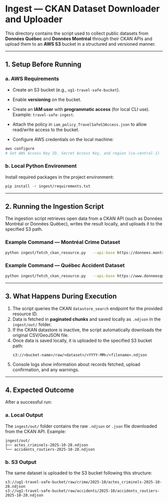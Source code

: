 # Ingest — CKAN Dataset Downloader and Uploader

This directory contains the script used to collect public datasets from **Données Québec** and **Données Montréal** through their CKAN APIs and upload them to an **AWS S3** bucket in a structured and versioned manner.

---

## 1. Setup Before Running

### a. AWS Requirements
- Create an S3 bucket (e.g., `ug1-travel-safe-bucket`).
- Enable **versioning** on the bucket.
- Create an **IAM user** with **programmatic access** (for local CLI use).  
  Example: `travel-safe-ingest`.
- Attach the policy in `iam_policy_TravelSafeS3Access.json` to allow read/write access to the bucket.

- Configure AWS credentials on the local machine:
```bash
aws configure
# Set AWS Access Key ID, Secret Access Key, and region (ca-central-1)
```

### b. Local Python Environment
Install required packages in the project environment:
```bash
pip install -r ingest/requirements.txt
```

---

## 2. Running the Ingestion Script

The ingestion script retrieves open data from a CKAN API (such as Données Montréal or Données Québec), writes the result locally, and uploads it to the specified S3 path.

### Example Command — Montréal Crime Dataset
```bash
python ingest/fetch_ckan_resource.py   --api-base https://donnees.montreal.ca/api/3/action   --resource-id 0f6d2b4a-f2cd-4e54-8a0f-25a823cfcc2f   --bucket ug1-travel-safe-bucket   --prefix raw/crime   --dataset-name actes_criminels   --region ca-central-1
```

### Example Command — Québec Accident Dataset
```bash
python ingest/fetch_ckan_resource.py   --api-base https://www.donneesquebec.ca/recherche/api/3/action   --resource-id 3957364a-f579-4bc4-987a-299708fefd3e   --bucket ug1-travel-safe-bucket   --prefix raw/car-accident   --dataset-name collisions_routieres   --region ca-central-1
```

---

## 3. What Happens During Execution

1. The script queries the CKAN `datastore_search` endpoint for the provided resource ID.
2. Data is fetched in **paginated chunks** and saved locally as `.ndjson` in the `ingest/out/` folder.
3. If the CKAN datastore is inactive, the script automatically downloads the original CSV/GeoJSON file.
4. Once data is saved locally, it is uploaded to the specified S3 bucket path:
   ```
   s3://<bucket-name>/raw/<dataset>/<YYYY-MM>/<filename>.ndjson
   ```
5. Console logs show information about records fetched, upload confirmation, and any warnings.

---

## 4. Expected Outcome

After a successful run:

### a. Local Output
The `ingest/out/` folder contains the raw `.ndjson` or `.json` file downloaded from the CKAN API.
Example:
```
ingest/out/
├── actes_criminels-2025-10-28.ndjson
└── accidents_routiers-2025-10-28.ndjson
```

### b. S3 Output
The same dataset is uploaded to the S3 bucket following this structure:
```
s3://ug1-travel-safe-bucket/raw/crime/2025-10/actes_criminels-2025-10-28.ndjson
s3://ug1-travel-safe-bucket/raw/accidents/2025-10/accidents_routiers-2025-10-28.ndjson
```
